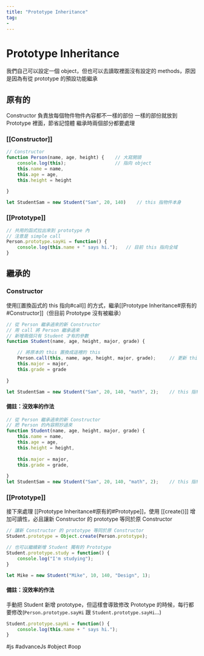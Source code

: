 ```yaml
---
title: "Prototype Inheritance"
tag: 
- 
---
```

# Prototype Inheritance
我們自己可以設定一個 object，但也可以去讀取裡面沒有設定的 methods，原因是因為有從 prototype 的預設功能繼承

## 原有的
Constructor 負責放每個物件物件內容都不一樣的部份
一樣的部份就放到 Prototype 裡面，節省記憶體
繼承時兩個部分都要處理
### [[Constructor]]
```js
// Constructor
function Person(name, age, height) {	// 大寫開頭
	console.log(this);					// 指向 object
	this.name = name,
	this.age = age,
	this.height = height

}

let StudentSam = new Student("Sam", 20, 140)	// this 指物件本身
```

### [[Prototype]]
```js
// 共用的函式拉出來到 prototype 內
// 注意是 simple call
Person.prototype.sayHi = function() {
	console.log(this.name + " says hi.");	// 目前 this 指向全域
}
```

## 繼承的
### Constructor
使用[[置換函式的 this 指向#call]] 的方式，繼承[[Prototype Inheritance#原有的#Constructor]]（但目前 Prototype 沒有被繼承）
```js
// 從 Person 繼承過來的新 Constructor
// 用 call 將 Person 繼承過來
// 新增兩個只有 Student 才有的參數
function Student(name, age, height, major, grade) {

	// 將原本的 this 置換成這裡的 this
	Person.call(this, name, age, height, major, grade); 	// 更新 this 的指向
	this.major = major,
	this.grade = grade
	
}

let StudentSam = new Student("Sam", 20, 140, "math", 2);	// this 指物件
```
#### 備註：沒效率的作法
```js
// 從 Person 繼承過來的新 Constructor
// 把 Person 的內容照抄過來
function Student(name, age, height, major, grade) {
	this.name = name,
	this.age = age,
	this.height = height,
	
	this.major = major,
	this.grade = grade,
	
}
let StudentSam = new Student("Sam", 20, 140, "math", 2);	// this 指物件
```
### [[Prototype]]
接下來處理 [[Prototype Inheritance#原有的#Prototype]]，使用 [[create()]] 增加可讀性，必且讓新 Constructor 的 prototype 等同於原 Constructor
```js
// 讓新 Constructor 的 prototype 等同於原 Constructor
Student.prototype = Object.create(Person.prototype);

// 也可以繼續新增 Student 獨有的 Prototype
Student.prototype.study = function() {
	console.log("I'm studying");
} 

let Mike = new Student("Mike", 10, 140, "Design", 1);
```
#### 備註：沒效率的作法
手動把 Student 新增 prototype，但這樣會導致修改 Prototype 的時候，每行都要修改(`Person.prototype.sayHi` 跟 `Student.prototype.sayHi`...)

```js
Student.prototype.sayHi = function() {
	console.log(this.name + " says hi.");
}
```

#js #advanceJs #object #oop